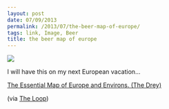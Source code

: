 ```yaml
---
layout: post
date: 07/09/2013
permalink: /2013/07/the-beer-map-of-europe/
tags: link, Image, Beer
title: the beer map of europe
---
```


<img src="http://www.feorag.com/Eurobeer-map.png"/><br/>

<p>I will have this on my next European vacation&#8230;</p>

<p><a href="http://www.feorag.com/2013/07/the_essential_map_of_europe_an.html">The Essential Map of Europe and Environs. (The Drey)</a></p>

<p>(via <a href="http://www.loopinsight.com/2013/07/09/the-beer-map-of-europe/" title="The beer map of Europe">The Loop</a>)</p>